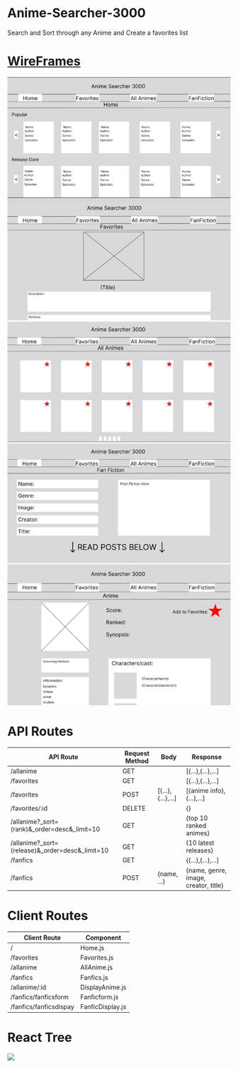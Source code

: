 # Anime-Searcher-3000
Search and Sort through any Anime and Create a favorites list 

<h1><a href="https://www.figma.com/file/yWi9Weab80EIjEPj3xIUoM/Anime-Searcher-3000?type=design&node-id=0%3A1&t=gRvf5SVk1gQoB5lA-1">WireFrames</a></h1>

<img src='https://raw.githubusercontent.com/TheeCryptoKing/Anime-Searcher-3000/main/.github/images/1st%20WireFrame.JPG'/>

<img src='https://raw.githubusercontent.com/TheeCryptoKing/Anime-Searcher-3000/main/.github/images/2nd%20WireFrame.JPG'/>

<img src='https://raw.githubusercontent.com/TheeCryptoKing/Anime-Searcher-3000/main/.github/images/3rd%20Wireframe.JPG'/>

<img src='https://raw.githubusercontent.com/TheeCryptoKing/Anime-Searcher-3000/main/.github/images/4th%20Wireframe.JPG'/>

<img src='https://raw.githubusercontent.com/TheeCryptoKing/Anime-Searcher-3000/main/.github/images/5th%20Wireframe.JPG'/>





# API Routes

| API Route                                       | Request Method | Body              | Response                             |
|-------------------------------------------------|----------------|-------------------|--------------------------------------|
| /allanime                                       | GET            |                   | [{...},{...},...]                    |
| /favorites                                      | GET            |                   | [{...},{...},...]                    |
| /favorites                                      | POST           | [{...},{...},...] | [{anime info},{...},...]             |
| /favorites/:id                                  | DELETE         |                   | {}                                   |
| /allanime?_sort=(rank)&_order=desc&_limit=10    | GET            |                   | {top 10 ranked animes}               |
| /allanime?_sort=(release)&_order=desc&_limit=10 | GET            |                   | {10 latest releases}                 |
| /fanfics                                        | GET            |                   | {{...},{...},...]                    |
| /fanfics                                        | POST           | {name, ...}       | {name, genre, image, creator, title} |


# Client Routes

| Client Route           | Component        |
|------------------------|------------------|
| /                      | Home.js          |
| /favorites             | Favorites.js     |
| /allanime              | AllAnime.js      |
| /fanfics               | Fanfics.js       |
| /allanime/:id          | DisplayAnime.js  |
| /fanfics/fanficsform   | Fanficform.js    |
| /fanfics/fanficsdispay | FanficDisplay.js |

# React Tree

<img src='https://github.com/TheeCryptoKing/Anime-Searcher-3000/assets/129634839/a9254ea6-8183-44a6-af58-c18710c114db' width='1000px'/>
